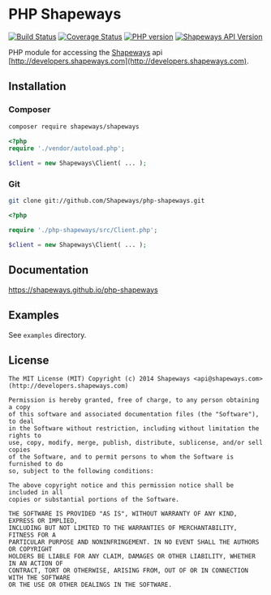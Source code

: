PHP Shapeways
=============

[![Build Status](https://travis-ci.org/Shapeways/php-shapeways.png?branch=master)](https://travis-ci.org/Shapeways/php-shapeways)
[![Coverage Status](https://coveralls.io/repos/Shapeways/php-shapeways/badge.png?branch=master)](https://coveralls.io/r/Shapeways/php-shapeways?branch=master)
[![PHP version](https://badge.fury.io/ph/shapeways%2Fshapeways.png)](http://badge.fury.io/ph/shapeways%2Fshapeways)
[![Shapeways API Version](http://b.repl.ca/v1/shapeways--api-v1-brightgreen.png)](https://developers.shapeways.com/docs)

PHP module for accessing the [Shapeways](http://www.shapeways.com) api [http://developers.shapeways.com](http://developers.shapeways.com).

## Installation
### Composer
```bash
composer require shapeways/shapeways
```

```php
<?php
require './vendor/autoload.php';

$client = new Shapeways\Client( ... );
```

### Git
```bash
git clone git://github.com/Shapeways/php-shapeways.git
```

```php
<?php

require './php-shapeways/src/Client.php';

$client = new Shapeways\Client( ... );
```

## Documentation
https://shapeways.github.io/php-shapeways


## Examples
See `examples` directory.

## License
```
The MIT License (MIT) Copyright (c) 2014 Shapeways <api@shapeways.com> (http://developers.shapeways.com)

Permission is hereby granted, free of charge, to any person obtaining a copy
of this software and associated documentation files (the "Software"), to deal
in the Software without restriction, including without limitation the rights to
use, copy, modify, merge, publish, distribute, sublicense, and/or sell copies
of the Software, and to permit persons to whom the Software is furnished to do
so, subject to the following conditions:

The above copyright notice and this permission notice shall be included in all
copies or substantial portions of the Software.

THE SOFTWARE IS PROVIDED "AS IS", WITHOUT WARRANTY OF ANY KIND, EXPRESS OR IMPLIED,
INCLUDING BUT NOT LIMITED TO THE WARRANTIES OF MERCHANTABILITY, FITNESS FOR A
PARTICULAR PURPOSE AND NONINFRINGEMENT. IN NO EVENT SHALL THE AUTHORS OR COPYRIGHT
HOLDERS BE LIABLE FOR ANY CLAIM, DAMAGES OR OTHER LIABILITY, WHETHER IN AN ACTION OF
CONTRACT, TORT OR OTHERWISE, ARISING FROM, OUT OF OR IN CONNECTION WITH THE SOFTWARE
OR THE USE OR OTHER DEALINGS IN THE SOFTWARE.
```

